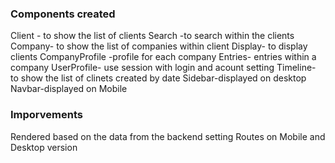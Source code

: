 ### Components created

Client - to show the list of clients
Search -to search within the clients
Company- to show the list of companies within client
Display- to display clients
CompanyProfile -profile for each company
Entries- entries within a company
UserProfile- use session with login and acount setting
Timeline- to show the list of clinets created by date
Sidebar-displayed on desktop
Navbar-displayed on Mobile

### Imporvements

Rendered based on the data from the backend
setting Routes on Mobile and Desktop version

